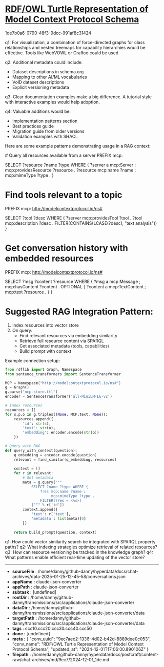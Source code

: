 # [RDF/OWL Turtle Representation of Model Context Protocol Schema](https://claude.ai/chat/9ec7aec2-1336-4d02-b42d-8889dee0c053)

1de7b0a6-0790-48f3-9dcc-991af8c31424

 q1: For visualization, a combination of force-directed graphs for class relationships and nested treemaps for capability hierarchies would be effective. Tools like WebVOWL or Graffoo could be used.

q2: Additional metadata could include:
- Dataset descriptions in schema.org 
- Mapping to other AI/ML vocabularies
- VoID dataset descriptions
- Explicit versioning metadata

q3: Clear documentation examples make a big difference. A tutorial style with interactive examples would help adoption.

q4: Valuable additions would be:
- Implementation patterns section
- Best practices guide
- Migration guide from older versions
- Validation examples with SHACL

Here are some example patterns demonstrating usage in a RAG context:

<antArtifact identifier="mcp-examples" type="application/vnd.ant.code" language="sparql" title="MCP SPARQL Examples">
# Query all resources available from a server
PREFIX mcp: <http://modelcontextprotocol.io/ns#>

SELECT ?resource ?name ?type WHERE {
  ?server a mcp:Server ;
          mcp:providesResource ?resource .
  ?resource mcp:name ?name ;
           mcp:mimeType ?type .
}

# Find tools relevant to a topic
PREFIX mcp: <http://modelcontextprotocol.io/ns#>

SELECT ?tool ?desc WHERE {
  ?server mcp:providesTool ?tool .
  ?tool mcp:description ?desc .
  FILTER(CONTAINS(LCASE(?desc), "text analysis"))
}

# Get conversation history with embedded resources
PREFIX mcp: <http://modelcontextprotocol.io/ns#>

SELECT ?msg ?content ?resource WHERE {
  ?msg a mcp:Message ;
       mcp:hasContent ?content .
  OPTIONAL {
    ?content a mcp:TextContent ;
            mcp:text ?resource .
  }
}

# Suggested RAG Integration Pattern:
1. Index resources into vector store
2. On query:
   - Find relevant resources via embedding similarity
   - Retrieve full resource content via SPARQL
   - Get associated metadata (tools, capabilities)
   - Build prompt with context

Example connection setup:
```python
from rdflib import Graph, Namespace
from sentence_transformers import SentenceTransformer

MCP = Namespace("http://modelcontextprotocol.io/ns#")
g = Graph()
g.parse("mcp-store.ttl")
encoder = SentenceTransformer('all-MiniLM-L6-v2')

# Index resources
resources = []
for s,p,o in g.triples((None, MCP.text, None)):
    resources.append({
        'id': str(s),
        'text': str(o),
        'embedding': encoder.encode(str(o))
    })

# Query with RAG
def query_with_context(question):
    q_embedding = encoder.encode(question)
    relevant = find_similar(q_embedding, resources)
    
    context = []
    for r in relevant:
        # Get metadata
        meta = g.query("""
            SELECT ?name ?type WHERE {
                ?res mcp:name ?name ;
                     mcp:mimeType ?type .
                FILTER(?res = <%s>)
            }""" % r['id'])
        context.append({
            'text': r['text'],
            'metadata': list(meta)[0]
        })
    
    return build_prompt(question, context)
```
</antArtifact>

q1: How could vector similarity search be integrated with SPARQL property paths?
q2: What indexing strategies optimize retrieval of related resources?
q3: How can resource versioning be tracked in the knowledge graph?
q4: What patterns enable efficient real-time updating of the vector store?

---

* **sourceFile** : /home/danny/github-danny/hyperdata/docs/chat-archives/data-2025-01-25-12-45-58/conversations.json
* **appName** : claude-json-converter
* **appPath** : claude-json-converter
* **subtask** : [undefined]
* **rootDir** : /home/danny/github-danny/transmissions/src/applications/claude-json-converter
* **dataDir** : /home/danny/github-danny/transmissions/src/applications/claude-json-converter/data
* **targetPath** : /home/danny/github-danny/transmissions/src/applications/claude-json-converter/data
* **tags** : ccc10.ccc20.ccc30.ccc40.ccc50
* **done** : [undefined]
* **meta** : {
  "conv_uuid": "9ec7aec2-1336-4d02-b42d-8889dee0c053",
  "conv_name": "RDF/OWL Turtle Representation of Model Context Protocol Schema",
  "updated_at": "2024-12-01T17:06:00.890106Z"
}
* **filepath** : /home/danny/github-danny/hyperdata/docs/postcraft/content-raw/chat-archives/md/9ec7/2024-12-01_1de.md